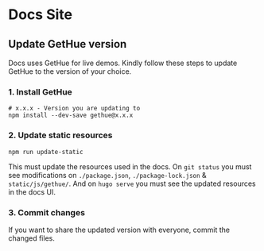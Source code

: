 # Docs Site

## Update GetHue version

Docs uses GetHue for live demos. Kindly follow these steps to update GetHue to the version of your choice.

### 1. Install GetHue

    # x.x.x - Version you are updating to
    npm install --dev-save gethue@x.x.x

### 2. Update static resources

    npm run update-static

This must update the resources used in the docs. On `git status` you must see modifications on `./package.json`, `./package-lock.json` & `static/js/gethue/`. And on `hugo serve` you must see the updated resources in the docs UI.

### 3. Commit changes

If you want to share the updated version with everyone, commit the changed files.
